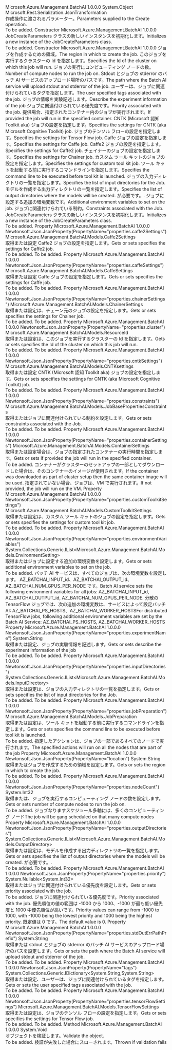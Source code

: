 <Type Name="JobCreateParameters" FullName="Microsoft.Azure.Management.BatchAI.Models.JobCreateParameters">
  <TypeSignature Language="C#" Value="public class JobCreateParameters" />
  <TypeSignature Language="ILAsm" Value=".class public auto ansi beforefieldinit JobCreateParameters extends System.Object" />
  <TypeSignature Language="DocId" Value="T:Microsoft.Azure.Management.BatchAI.Models.JobCreateParameters" />
  <TypeSignature Language="VB.NET" Value="Public Class JobCreateParameters" />
  <TypeSignature Language="F#" Value="type JobCreateParameters = class" />
  <AssemblyInfo>
    <AssemblyName>Microsoft.Azure.Management.BatchAI</AssemblyName>
    <AssemblyVersion>1.0.0.0</AssemblyVersion>
  </AssemblyInfo>
  <Base>
    <BaseTypeName>System.Object</BaseTypeName>
  </Base>
  <Interfaces />
  <Attributes>
    <Attribute>
      <AttributeName>Microsoft.Rest.Serialization.JsonTransformation</AttributeName>
    </Attribute>
  </Attributes>
  <Docs>
    <summary>
            <span data-ttu-id="e7ab9-101">作成操作に渡されるパラメーター。</span><span class="sxs-lookup"><span data-stu-id="e7ab9-101">Parameters supplied to the Create operation.</span></span>
            </summary>
    <remarks>To be added.</remarks>
  </Docs>
  <Members>
    <Member MemberName=".ctor">
      <MemberSignature Language="C#" Value="public JobCreateParameters ();" />
      <MemberSignature Language="ILAsm" Value=".method public hidebysig specialname rtspecialname instance void .ctor() cil managed" />
      <MemberSignature Language="DocId" Value="M:Microsoft.Azure.Management.BatchAI.Models.JobCreateParameters.#ctor" />
      <MemberSignature Language="VB.NET" Value="Public Sub New ()" />
      <MemberType>Constructor</MemberType>
      <AssemblyInfo>
        <AssemblyName>Microsoft.Azure.Management.BatchAI</AssemblyName>
        <AssemblyVersion>1.0.0.0</AssemblyVersion>
      </AssemblyInfo>
      <Parameters />
      <Docs>
        <summary>
            <span data-ttu-id="e7ab9-102">JobCreateParameters クラスの新しいインスタンスを初期化します。</span><span class="sxs-lookup"><span data-stu-id="e7ab9-102">Initializes a new instance of the JobCreateParameters class.</span></span>
            </summary>
        <remarks>To be added.</remarks>
      </Docs>
    </Member>
    <Member MemberName=".ctor">
      <MemberSignature Language="C#" Value="public JobCreateParameters (string location, Microsoft.Azure.Management.BatchAI.Models.ResourceId cluster, int nodeCount, string stdOutErrPathPrefix, System.Collections.Generic.IDictionary&lt;string,string&gt; tags = null, string experimentName = null, Nullable&lt;int&gt; priority = null, Microsoft.Azure.Management.BatchAI.Models.ContainerSettings containerSettings = null, Microsoft.Azure.Management.BatchAI.Models.CNTKsettings cntkSettings = null, Microsoft.Azure.Management.BatchAI.Models.TensorFlowSettings tensorFlowSettings = null, Microsoft.Azure.Management.BatchAI.Models.CaffeSettings caffeSettings = null, Microsoft.Azure.Management.BatchAI.Models.Caffe2Settings caffe2Settings = null, Microsoft.Azure.Management.BatchAI.Models.ChainerSettings chainerSettings = null, Microsoft.Azure.Management.BatchAI.Models.CustomToolkitSettings customToolkitSettings = null, Microsoft.Azure.Management.BatchAI.Models.JobPreparation jobPreparation = null, System.Collections.Generic.IList&lt;Microsoft.Azure.Management.BatchAI.Models.InputDirectory&gt; inputDirectories = null, System.Collections.Generic.IList&lt;Microsoft.Azure.Management.BatchAI.Models.OutputDirectory&gt; outputDirectories = null, System.Collections.Generic.IList&lt;Microsoft.Azure.Management.BatchAI.Models.EnvironmentSetting&gt; environmentVariables = null, Microsoft.Azure.Management.BatchAI.Models.JobBasePropertiesConstraints constraints = null);" />
      <MemberSignature Language="ILAsm" Value=".method public hidebysig specialname rtspecialname instance void .ctor(string location, class Microsoft.Azure.Management.BatchAI.Models.ResourceId cluster, int32 nodeCount, string stdOutErrPathPrefix, class System.Collections.Generic.IDictionary`2&lt;string, string&gt; tags, string experimentName, valuetype System.Nullable`1&lt;int32&gt; priority, class Microsoft.Azure.Management.BatchAI.Models.ContainerSettings containerSettings, class Microsoft.Azure.Management.BatchAI.Models.CNTKsettings cntkSettings, class Microsoft.Azure.Management.BatchAI.Models.TensorFlowSettings tensorFlowSettings, class Microsoft.Azure.Management.BatchAI.Models.CaffeSettings caffeSettings, class Microsoft.Azure.Management.BatchAI.Models.Caffe2Settings caffe2Settings, class Microsoft.Azure.Management.BatchAI.Models.ChainerSettings chainerSettings, class Microsoft.Azure.Management.BatchAI.Models.CustomToolkitSettings customToolkitSettings, class Microsoft.Azure.Management.BatchAI.Models.JobPreparation jobPreparation, class System.Collections.Generic.IList`1&lt;class Microsoft.Azure.Management.BatchAI.Models.InputDirectory&gt; inputDirectories, class System.Collections.Generic.IList`1&lt;class Microsoft.Azure.Management.BatchAI.Models.OutputDirectory&gt; outputDirectories, class System.Collections.Generic.IList`1&lt;class Microsoft.Azure.Management.BatchAI.Models.EnvironmentSetting&gt; environmentVariables, class Microsoft.Azure.Management.BatchAI.Models.JobBasePropertiesConstraints constraints) cil managed" />
      <MemberSignature Language="DocId" Value="M:Microsoft.Azure.Management.BatchAI.Models.JobCreateParameters.#ctor(System.String,Microsoft.Azure.Management.BatchAI.Models.ResourceId,System.Int32,System.String,System.Collections.Generic.IDictionary{System.String,System.String},System.String,System.Nullable{System.Int32},Microsoft.Azure.Management.BatchAI.Models.ContainerSettings,Microsoft.Azure.Management.BatchAI.Models.CNTKsettings,Microsoft.Azure.Management.BatchAI.Models.TensorFlowSettings,Microsoft.Azure.Management.BatchAI.Models.CaffeSettings,Microsoft.Azure.Management.BatchAI.Models.Caffe2Settings,Microsoft.Azure.Management.BatchAI.Models.ChainerSettings,Microsoft.Azure.Management.BatchAI.Models.CustomToolkitSettings,Microsoft.Azure.Management.BatchAI.Models.JobPreparation,System.Collections.Generic.IList{Microsoft.Azure.Management.BatchAI.Models.InputDirectory},System.Collections.Generic.IList{Microsoft.Azure.Management.BatchAI.Models.OutputDirectory},System.Collections.Generic.IList{Microsoft.Azure.Management.BatchAI.Models.EnvironmentSetting},Microsoft.Azure.Management.BatchAI.Models.JobBasePropertiesConstraints)" />
      <MemberSignature Language="F#" Value="new Microsoft.Azure.Management.BatchAI.Models.JobCreateParameters : string * Microsoft.Azure.Management.BatchAI.Models.ResourceId * int * string * System.Collections.Generic.IDictionary&lt;string, string&gt; * string * Nullable&lt;int&gt; * Microsoft.Azure.Management.BatchAI.Models.ContainerSettings * Microsoft.Azure.Management.BatchAI.Models.CNTKsettings * Microsoft.Azure.Management.BatchAI.Models.TensorFlowSettings * Microsoft.Azure.Management.BatchAI.Models.CaffeSettings * Microsoft.Azure.Management.BatchAI.Models.Caffe2Settings * Microsoft.Azure.Management.BatchAI.Models.ChainerSettings * Microsoft.Azure.Management.BatchAI.Models.CustomToolkitSettings * Microsoft.Azure.Management.BatchAI.Models.JobPreparation * System.Collections.Generic.IList&lt;Microsoft.Azure.Management.BatchAI.Models.InputDirectory&gt; * System.Collections.Generic.IList&lt;Microsoft.Azure.Management.BatchAI.Models.OutputDirectory&gt; * System.Collections.Generic.IList&lt;Microsoft.Azure.Management.BatchAI.Models.EnvironmentSetting&gt; * Microsoft.Azure.Management.BatchAI.Models.JobBasePropertiesConstraints -&gt; Microsoft.Azure.Management.BatchAI.Models.JobCreateParameters" Usage="new Microsoft.Azure.Management.BatchAI.Models.JobCreateParameters (location, cluster, nodeCount, stdOutErrPathPrefix, tags, experimentName, priority, containerSettings, cntkSettings, tensorFlowSettings, caffeSettings, caffe2Settings, chainerSettings, customToolkitSettings, jobPreparation, inputDirectories, outputDirectories, environmentVariables, constraints)" />
      <MemberType>Constructor</MemberType>
      <AssemblyInfo>
        <AssemblyName>Microsoft.Azure.Management.BatchAI</AssemblyName>
        <AssemblyVersion>1.0.0.0</AssemblyVersion>
      </AssemblyInfo>
      <Parameters>
        <Parameter Name="location" Type="System.String" />
        <Parameter Name="cluster" Type="Microsoft.Azure.Management.BatchAI.Models.ResourceId" />
        <Parameter Name="nodeCount" Type="System.Int32" />
        <Parameter Name="stdOutErrPathPrefix" Type="System.String" />
        <Parameter Name="tags" Type="System.Collections.Generic.IDictionary&lt;System.String,System.String&gt;" />
        <Parameter Name="experimentName" Type="System.String" />
        <Parameter Name="priority" Type="System.Nullable&lt;System.Int32&gt;" />
        <Parameter Name="containerSettings" Type="Microsoft.Azure.Management.BatchAI.Models.ContainerSettings" />
        <Parameter Name="cntkSettings" Type="Microsoft.Azure.Management.BatchAI.Models.CNTKsettings" />
        <Parameter Name="tensorFlowSettings" Type="Microsoft.Azure.Management.BatchAI.Models.TensorFlowSettings" />
        <Parameter Name="caffeSettings" Type="Microsoft.Azure.Management.BatchAI.Models.CaffeSettings" />
        <Parameter Name="caffe2Settings" Type="Microsoft.Azure.Management.BatchAI.Models.Caffe2Settings" />
        <Parameter Name="chainerSettings" Type="Microsoft.Azure.Management.BatchAI.Models.ChainerSettings" />
        <Parameter Name="customToolkitSettings" Type="Microsoft.Azure.Management.BatchAI.Models.CustomToolkitSettings" />
        <Parameter Name="jobPreparation" Type="Microsoft.Azure.Management.BatchAI.Models.JobPreparation" />
        <Parameter Name="inputDirectories" Type="System.Collections.Generic.IList&lt;Microsoft.Azure.Management.BatchAI.Models.InputDirectory&gt;" />
        <Parameter Name="outputDirectories" Type="System.Collections.Generic.IList&lt;Microsoft.Azure.Management.BatchAI.Models.OutputDirectory&gt;" />
        <Parameter Name="environmentVariables" Type="System.Collections.Generic.IList&lt;Microsoft.Azure.Management.BatchAI.Models.EnvironmentSetting&gt;" />
        <Parameter Name="constraints" Type="Microsoft.Azure.Management.BatchAI.Models.JobBasePropertiesConstraints" />
      </Parameters>
      <Docs>
        <param name="location"><span data-ttu-id="e7ab9-103">ジョブを作成するための領域。</span><span class="sxs-lookup"><span data-stu-id="e7ab9-103">The region in which to create the job.</span></span></param>
        <param name="cluster"><span data-ttu-id="e7ab9-104">このジョブを実行するクラスターの Id を指定します。</span><span class="sxs-lookup"><span data-stu-id="e7ab9-104">Specifies the Id of the cluster on which this job will run.</span></span></param>
        <param name="nodeCount"><span data-ttu-id="e7ab9-105">ジョブの実行にコンピューティング ノードの数。</span><span class="sxs-lookup"><span data-stu-id="e7ab9-105">Number of compute nodes to run the job on.</span></span></param>
        <param name="stdOutErrPathPrefix"><span data-ttu-id="e7ab9-106">Stdout とジョブの stderror のバッチ AI サービスのアップロード場所のパスです。</span><span class="sxs-lookup"><span data-stu-id="e7ab9-106">The path where the Batch AI service will upload stdout and stderror of the job.</span></span></param>
        <param name="tags"><span data-ttu-id="e7ab9-107">ユーザーは、ジョブに関連付けられているタグを指定します。</span><span class="sxs-lookup"><span data-stu-id="e7ab9-107">The user specified tags associated with the job.</span></span></param>
        <param name="experimentName"><span data-ttu-id="e7ab9-108">ジョブの情報を実験記述します。</span><span class="sxs-lookup"><span data-stu-id="e7ab9-108">Describe the experiment information of the job</span></span></param>
        <param name="priority"><span data-ttu-id="e7ab9-109">ジョブに関連付けられている優先度です。</span><span class="sxs-lookup"><span data-stu-id="e7ab9-109">Priority associated with the job.</span></span></param>
        <param name="containerSettings"><span data-ttu-id="e7ab9-110">提供場合、指定されたコンテナー内のジョブが実行されます。</span><span class="sxs-lookup"><span data-stu-id="e7ab9-110">If provided the job will run in the specified container.</span></span></param>
        <param name="cntkSettings"><span data-ttu-id="e7ab9-111">CNTK (Microsoft 認知 Toolkit aka) ジョブの設定を指定します。</span><span class="sxs-lookup"><span data-stu-id="e7ab9-111">Specifies the settings for CNTK (aka Microsoft Cognitive Toolkit) job.</span></span></param>
        <param name="tensorFlowSettings"><span data-ttu-id="e7ab9-112">ジョブのテンソル フローの設定を指定します。</span><span class="sxs-lookup"><span data-stu-id="e7ab9-112">Specifies the settings for Tensor Flow job.</span></span></param>
        <param name="caffeSettings"><span data-ttu-id="e7ab9-113">Caffe ジョブの設定を指定します。</span><span class="sxs-lookup"><span data-stu-id="e7ab9-113">Specifies the settings for Caffe job.</span></span></param>
        <param name="caffe2Settings"><span data-ttu-id="e7ab9-114">Caffe2 ジョブの設定を指定します。</span><span class="sxs-lookup"><span data-stu-id="e7ab9-114">Specifies the settings for Caffe2 job.</span></span></param>
        <param name="chainerSettings"><span data-ttu-id="e7ab9-115">チェイナーのジョブの設定を指定します。</span><span class="sxs-lookup"><span data-stu-id="e7ab9-115">Specifies the settings for Chainer job.</span></span></param>
        <param name="customToolkitSettings"><span data-ttu-id="e7ab9-116">カスタム ツール キットのジョブの設定を指定します。</span><span class="sxs-lookup"><span data-stu-id="e7ab9-116">Specifies the settings for custom tool kit job.</span></span></param>
        <param name="jobPreparation"><span data-ttu-id="e7ab9-117">ツール キットを起動する前に実行するコマンドラインを指定します。</span><span class="sxs-lookup"><span data-stu-id="e7ab9-117">Specifies the command line to be executed before tool kit is launched.</span></span></param>
        <param name="inputDirectories"><span data-ttu-id="e7ab9-118">ジョブの入力ディレクトリの一覧を指定します。</span><span class="sxs-lookup"><span data-stu-id="e7ab9-118">Specifies the list of input directories for the Job.</span></span></param>
        <param name="outputDirectories"><span data-ttu-id="e7ab9-119">モデルを作成する出力ディレクトリの一覧を指定します。</span><span class="sxs-lookup"><span data-stu-id="e7ab9-119">Specifies the list of output directories where the models will be created.</span></span> <span data-ttu-id="e7ab9-120">が必要です。</span><span class="sxs-lookup"><span data-stu-id="e7ab9-120">.</span></span></param>
        <param name="environmentVariables"><span data-ttu-id="e7ab9-121">ジョブに設定する追加の環境変数です。</span><span class="sxs-lookup"><span data-stu-id="e7ab9-121">Additional environment variables to set on the job.</span></span></param>
        <param name="constraints"><span data-ttu-id="e7ab9-122">ジョブに関連付けられている制約。</span><span class="sxs-lookup"><span data-stu-id="e7ab9-122">Constraints associated with the Job.</span></span></param>
        <summary>
            <span data-ttu-id="e7ab9-123">JobCreateParameters クラスの新しいインスタンスを初期化します。</span><span class="sxs-lookup"><span data-stu-id="e7ab9-123">Initializes a new instance of the JobCreateParameters class.</span></span>
            </summary>
        <remarks>To be added.</remarks>
      </Docs>
    </Member>
    <Member MemberName="Caffe2Settings">
      <MemberSignature Language="C#" Value="public Microsoft.Azure.Management.BatchAI.Models.Caffe2Settings Caffe2Settings { get; set; }" />
      <MemberSignature Language="ILAsm" Value=".property instance class Microsoft.Azure.Management.BatchAI.Models.Caffe2Settings Caffe2Settings" />
      <MemberSignature Language="DocId" Value="P:Microsoft.Azure.Management.BatchAI.Models.JobCreateParameters.Caffe2Settings" />
      <MemberSignature Language="VB.NET" Value="Public Property Caffe2Settings As Caffe2Settings" />
      <MemberSignature Language="F#" Value="member this.Caffe2Settings : Microsoft.Azure.Management.BatchAI.Models.Caffe2Settings with get, set" Usage="Microsoft.Azure.Management.BatchAI.Models.JobCreateParameters.Caffe2Settings" />
      <MemberType>Property</MemberType>
      <AssemblyInfo>
        <AssemblyName>Microsoft.Azure.Management.BatchAI</AssemblyName>
        <AssemblyVersion>1.0.0.0</AssemblyVersion>
      </AssemblyInfo>
      <Attributes>
        <Attribute>
          <AttributeName>Newtonsoft.Json.JsonProperty(PropertyName="properties.caffe2Settings")</AttributeName>
        </Attribute>
      </Attributes>
      <ReturnValue>
        <ReturnType>Microsoft.Azure.Management.BatchAI.Models.Caffe2Settings</ReturnType>
      </ReturnValue>
      <Docs>
        <summary>
            <span data-ttu-id="e7ab9-124">取得または設定 Caffe2 ジョブの設定を指定します。</span><span class="sxs-lookup"><span data-stu-id="e7ab9-124">Gets or sets specifies the settings for Caffe2 job.</span></span>
            </summary>
        <value>To be added.</value>
        <remarks>To be added.</remarks>
      </Docs>
    </Member>
    <Member MemberName="CaffeSettings">
      <MemberSignature Language="C#" Value="public Microsoft.Azure.Management.BatchAI.Models.CaffeSettings CaffeSettings { get; set; }" />
      <MemberSignature Language="ILAsm" Value=".property instance class Microsoft.Azure.Management.BatchAI.Models.CaffeSettings CaffeSettings" />
      <MemberSignature Language="DocId" Value="P:Microsoft.Azure.Management.BatchAI.Models.JobCreateParameters.CaffeSettings" />
      <MemberSignature Language="VB.NET" Value="Public Property CaffeSettings As CaffeSettings" />
      <MemberSignature Language="F#" Value="member this.CaffeSettings : Microsoft.Azure.Management.BatchAI.Models.CaffeSettings with get, set" Usage="Microsoft.Azure.Management.BatchAI.Models.JobCreateParameters.CaffeSettings" />
      <MemberType>Property</MemberType>
      <AssemblyInfo>
        <AssemblyName>Microsoft.Azure.Management.BatchAI</AssemblyName>
        <AssemblyVersion>1.0.0.0</AssemblyVersion>
      </AssemblyInfo>
      <Attributes>
        <Attribute>
          <AttributeName>Newtonsoft.Json.JsonProperty(PropertyName="properties.caffeSettings")</AttributeName>
        </Attribute>
      </Attributes>
      <ReturnValue>
        <ReturnType>Microsoft.Azure.Management.BatchAI.Models.CaffeSettings</ReturnType>
      </ReturnValue>
      <Docs>
        <summary>
            <span data-ttu-id="e7ab9-125">取得または設定 Caffe ジョブの設定を指定します。</span><span class="sxs-lookup"><span data-stu-id="e7ab9-125">Gets or sets specifies the settings for Caffe job.</span></span>
            </summary>
        <value>To be added.</value>
        <remarks>To be added.</remarks>
      </Docs>
    </Member>
    <Member MemberName="ChainerSettings">
      <MemberSignature Language="C#" Value="public Microsoft.Azure.Management.BatchAI.Models.ChainerSettings ChainerSettings { get; set; }" />
      <MemberSignature Language="ILAsm" Value=".property instance class Microsoft.Azure.Management.BatchAI.Models.ChainerSettings ChainerSettings" />
      <MemberSignature Language="DocId" Value="P:Microsoft.Azure.Management.BatchAI.Models.JobCreateParameters.ChainerSettings" />
      <MemberSignature Language="VB.NET" Value="Public Property ChainerSettings As ChainerSettings" />
      <MemberSignature Language="F#" Value="member this.ChainerSettings : Microsoft.Azure.Management.BatchAI.Models.ChainerSettings with get, set" Usage="Microsoft.Azure.Management.BatchAI.Models.JobCreateParameters.ChainerSettings" />
      <MemberType>Property</MemberType>
      <AssemblyInfo>
        <AssemblyName>Microsoft.Azure.Management.BatchAI</AssemblyName>
        <AssemblyVersion>1.0.0.0</AssemblyVersion>
      </AssemblyInfo>
      <Attributes>
        <Attribute>
          <AttributeName>Newtonsoft.Json.JsonProperty(PropertyName="properties.chainerSettings")</AttributeName>
        </Attribute>
      </Attributes>
      <ReturnValue>
        <ReturnType>Microsoft.Azure.Management.BatchAI.Models.ChainerSettings</ReturnType>
      </ReturnValue>
      <Docs>
        <summary>
            <span data-ttu-id="e7ab9-126">取得または設定は、チェーン元のジョブの設定を指定します。</span><span class="sxs-lookup"><span data-stu-id="e7ab9-126">Gets or sets specifies the settings for Chainer job.</span></span>
            </summary>
        <value>To be added.</value>
        <remarks>To be added.</remarks>
      </Docs>
    </Member>
    <Member MemberName="Cluster">
      <MemberSignature Language="C#" Value="public Microsoft.Azure.Management.BatchAI.Models.ResourceId Cluster { get; set; }" />
      <MemberSignature Language="ILAsm" Value=".property instance class Microsoft.Azure.Management.BatchAI.Models.ResourceId Cluster" />
      <MemberSignature Language="DocId" Value="P:Microsoft.Azure.Management.BatchAI.Models.JobCreateParameters.Cluster" />
      <MemberSignature Language="VB.NET" Value="Public Property Cluster As ResourceId" />
      <MemberSignature Language="F#" Value="member this.Cluster : Microsoft.Azure.Management.BatchAI.Models.ResourceId with get, set" Usage="Microsoft.Azure.Management.BatchAI.Models.JobCreateParameters.Cluster" />
      <MemberType>Property</MemberType>
      <AssemblyInfo>
        <AssemblyName>Microsoft.Azure.Management.BatchAI</AssemblyName>
        <AssemblyVersion>1.0.0.0</AssemblyVersion>
      </AssemblyInfo>
      <Attributes>
        <Attribute>
          <AttributeName>Newtonsoft.Json.JsonProperty(PropertyName="properties.cluster")</AttributeName>
        </Attribute>
      </Attributes>
      <ReturnValue>
        <ReturnType>Microsoft.Azure.Management.BatchAI.Models.ResourceId</ReturnType>
      </ReturnValue>
      <Docs>
        <summary>
            <span data-ttu-id="e7ab9-127">取得または設定は、このジョブを実行するクラスターの Id を指定します。</span><span class="sxs-lookup"><span data-stu-id="e7ab9-127">Gets or sets specifies the Id of the cluster on which this job will run.</span></span>
            </summary>
        <value>To be added.</value>
        <remarks>To be added.</remarks>
      </Docs>
    </Member>
    <Member MemberName="CntkSettings">
      <MemberSignature Language="C#" Value="public Microsoft.Azure.Management.BatchAI.Models.CNTKsettings CntkSettings { get; set; }" />
      <MemberSignature Language="ILAsm" Value=".property instance class Microsoft.Azure.Management.BatchAI.Models.CNTKsettings CntkSettings" />
      <MemberSignature Language="DocId" Value="P:Microsoft.Azure.Management.BatchAI.Models.JobCreateParameters.CntkSettings" />
      <MemberSignature Language="VB.NET" Value="Public Property CntkSettings As CNTKsettings" />
      <MemberSignature Language="F#" Value="member this.CntkSettings : Microsoft.Azure.Management.BatchAI.Models.CNTKsettings with get, set" Usage="Microsoft.Azure.Management.BatchAI.Models.JobCreateParameters.CntkSettings" />
      <MemberType>Property</MemberType>
      <AssemblyInfo>
        <AssemblyName>Microsoft.Azure.Management.BatchAI</AssemblyName>
        <AssemblyVersion>1.0.0.0</AssemblyVersion>
      </AssemblyInfo>
      <Attributes>
        <Attribute>
          <AttributeName>Newtonsoft.Json.JsonProperty(PropertyName="properties.cntkSettings")</AttributeName>
        </Attribute>
      </Attributes>
      <ReturnValue>
        <ReturnType>Microsoft.Azure.Management.BatchAI.Models.CNTKsettings</ReturnType>
      </ReturnValue>
      <Docs>
        <summary>
            <span data-ttu-id="e7ab9-128">取得または設定 CNTK (Microsoft 認知 Toolkit aka) ジョブの設定を指定します。</span><span class="sxs-lookup"><span data-stu-id="e7ab9-128">Gets or sets specifies the settings for CNTK (aka Microsoft Cognitive Toolkit) job.</span></span>
            </summary>
        <value>To be added.</value>
        <remarks>To be added.</remarks>
      </Docs>
    </Member>
    <Member MemberName="Constraints">
      <MemberSignature Language="C#" Value="public Microsoft.Azure.Management.BatchAI.Models.JobBasePropertiesConstraints Constraints { get; set; }" />
      <MemberSignature Language="ILAsm" Value=".property instance class Microsoft.Azure.Management.BatchAI.Models.JobBasePropertiesConstraints Constraints" />
      <MemberSignature Language="DocId" Value="P:Microsoft.Azure.Management.BatchAI.Models.JobCreateParameters.Constraints" />
      <MemberSignature Language="VB.NET" Value="Public Property Constraints As JobBasePropertiesConstraints" />
      <MemberSignature Language="F#" Value="member this.Constraints : Microsoft.Azure.Management.BatchAI.Models.JobBasePropertiesConstraints with get, set" Usage="Microsoft.Azure.Management.BatchAI.Models.JobCreateParameters.Constraints" />
      <MemberType>Property</MemberType>
      <AssemblyInfo>
        <AssemblyName>Microsoft.Azure.Management.BatchAI</AssemblyName>
        <AssemblyVersion>1.0.0.0</AssemblyVersion>
      </AssemblyInfo>
      <Attributes>
        <Attribute>
          <AttributeName>Newtonsoft.Json.JsonProperty(PropertyName="properties.constraints")</AttributeName>
        </Attribute>
      </Attributes>
      <ReturnValue>
        <ReturnType>Microsoft.Azure.Management.BatchAI.Models.JobBasePropertiesConstraints</ReturnType>
      </ReturnValue>
      <Docs>
        <summary>
            <span data-ttu-id="e7ab9-129">取得またはジョブに関連付けられている制約を設定します。</span><span class="sxs-lookup"><span data-stu-id="e7ab9-129">Gets or sets constraints associated with the Job.</span></span>
            </summary>
        <value>To be added.</value>
        <remarks>To be added.</remarks>
      </Docs>
    </Member>
    <Member MemberName="ContainerSettings">
      <MemberSignature Language="C#" Value="public Microsoft.Azure.Management.BatchAI.Models.ContainerSettings ContainerSettings { get; set; }" />
      <MemberSignature Language="ILAsm" Value=".property instance class Microsoft.Azure.Management.BatchAI.Models.ContainerSettings ContainerSettings" />
      <MemberSignature Language="DocId" Value="P:Microsoft.Azure.Management.BatchAI.Models.JobCreateParameters.ContainerSettings" />
      <MemberSignature Language="VB.NET" Value="Public Property ContainerSettings As ContainerSettings" />
      <MemberSignature Language="F#" Value="member this.ContainerSettings : Microsoft.Azure.Management.BatchAI.Models.ContainerSettings with get, set" Usage="Microsoft.Azure.Management.BatchAI.Models.JobCreateParameters.ContainerSettings" />
      <MemberType>Property</MemberType>
      <AssemblyInfo>
        <AssemblyName>Microsoft.Azure.Management.BatchAI</AssemblyName>
        <AssemblyVersion>1.0.0.0</AssemblyVersion>
      </AssemblyInfo>
      <Attributes>
        <Attribute>
          <AttributeName>Newtonsoft.Json.JsonProperty(PropertyName="properties.containerSettings")</AttributeName>
        </Attribute>
      </Attributes>
      <ReturnValue>
        <ReturnType>Microsoft.Azure.Management.BatchAI.Models.ContainerSettings</ReturnType>
      </ReturnValue>
      <Docs>
        <summary>
            <span data-ttu-id="e7ab9-130">取得または設定場合は、ジョブの指定されたコンテナーの実行時間を指定します。</span><span class="sxs-lookup"><span data-stu-id="e7ab9-130">Gets or sets if provided the job will run in the specified container.</span></span>
            </summary>
        <value>To be added.</value>
        <remarks>
            <span data-ttu-id="e7ab9-131">コンテナーがクラスターのセットアップの一部としてダウンロードした場合は、そのコンテナーのイメージが使用されます。</span><span class="sxs-lookup"><span data-stu-id="e7ab9-131">If the container was downloaded as part of cluster setup then the same container image will be used.</span></span> <span data-ttu-id="e7ab9-132">指定されていない場合、ジョブは、VM で実行されます。</span><span class="sxs-lookup"><span data-stu-id="e7ab9-132">If not provided, the job will run on the VM.</span></span>
            </remarks>
      </Docs>
    </Member>
    <Member MemberName="CustomToolkitSettings">
      <MemberSignature Language="C#" Value="public Microsoft.Azure.Management.BatchAI.Models.CustomToolkitSettings CustomToolkitSettings { get; set; }" />
      <MemberSignature Language="ILAsm" Value=".property instance class Microsoft.Azure.Management.BatchAI.Models.CustomToolkitSettings CustomToolkitSettings" />
      <MemberSignature Language="DocId" Value="P:Microsoft.Azure.Management.BatchAI.Models.JobCreateParameters.CustomToolkitSettings" />
      <MemberSignature Language="VB.NET" Value="Public Property CustomToolkitSettings As CustomToolkitSettings" />
      <MemberSignature Language="F#" Value="member this.CustomToolkitSettings : Microsoft.Azure.Management.BatchAI.Models.CustomToolkitSettings with get, set" Usage="Microsoft.Azure.Management.BatchAI.Models.JobCreateParameters.CustomToolkitSettings" />
      <MemberType>Property</MemberType>
      <AssemblyInfo>
        <AssemblyName>Microsoft.Azure.Management.BatchAI</AssemblyName>
        <AssemblyVersion>1.0.0.0</AssemblyVersion>
      </AssemblyInfo>
      <Attributes>
        <Attribute>
          <AttributeName>Newtonsoft.Json.JsonProperty(PropertyName="properties.customToolkitSettings")</AttributeName>
        </Attribute>
      </Attributes>
      <ReturnValue>
        <ReturnType>Microsoft.Azure.Management.BatchAI.Models.CustomToolkitSettings</ReturnType>
      </ReturnValue>
      <Docs>
        <summary>
            <span data-ttu-id="e7ab9-133">取得または設定は、カスタム ツール キットのジョブの設定を指定します。</span><span class="sxs-lookup"><span data-stu-id="e7ab9-133">Gets or sets specifies the settings for custom tool kit job.</span></span>
            </summary>
        <value>To be added.</value>
        <remarks>To be added.</remarks>
      </Docs>
    </Member>
    <Member MemberName="EnvironmentVariables">
      <MemberSignature Language="C#" Value="public System.Collections.Generic.IList&lt;Microsoft.Azure.Management.BatchAI.Models.EnvironmentSetting&gt; EnvironmentVariables { get; set; }" />
      <MemberSignature Language="ILAsm" Value=".property instance class System.Collections.Generic.IList`1&lt;class Microsoft.Azure.Management.BatchAI.Models.EnvironmentSetting&gt; EnvironmentVariables" />
      <MemberSignature Language="DocId" Value="P:Microsoft.Azure.Management.BatchAI.Models.JobCreateParameters.EnvironmentVariables" />
      <MemberSignature Language="VB.NET" Value="Public Property EnvironmentVariables As IList(Of EnvironmentSetting)" />
      <MemberSignature Language="F#" Value="member this.EnvironmentVariables : System.Collections.Generic.IList&lt;Microsoft.Azure.Management.BatchAI.Models.EnvironmentSetting&gt; with get, set" Usage="Microsoft.Azure.Management.BatchAI.Models.JobCreateParameters.EnvironmentVariables" />
      <MemberType>Property</MemberType>
      <AssemblyInfo>
        <AssemblyName>Microsoft.Azure.Management.BatchAI</AssemblyName>
        <AssemblyVersion>1.0.0.0</AssemblyVersion>
      </AssemblyInfo>
      <Attributes>
        <Attribute>
          <AttributeName>Newtonsoft.Json.JsonProperty(PropertyName="properties.environmentVariables")</AttributeName>
        </Attribute>
      </Attributes>
      <ReturnValue>
        <ReturnType>System.Collections.Generic.IList&lt;Microsoft.Azure.Management.BatchAI.Models.EnvironmentSetting&gt;</ReturnType>
      </ReturnValue>
      <Docs>
        <summary>
            <span data-ttu-id="e7ab9-134">取得またはジョブに設定する追加の環境変数を設定します。</span><span class="sxs-lookup"><span data-stu-id="e7ab9-134">Gets or sets additional environment variables to set on the job.</span></span>
            </summary>
        <value>To be added.</value>
        <remarks>
            <span data-ttu-id="e7ab9-135">バッチ AI サービスは、すべてのジョブは、次の環境変数を設定します。 AZ_BATCHAI_INPUT_id、AZ_BATCHAI_OUTPUT_id、AZ_BATCHAI_NUM_GPUS_PER_NODE です。</span><span class="sxs-lookup"><span data-stu-id="e7ab9-135">Batch AI service sets the following environment variables for all jobs: AZ_BATCHAI_INPUT_id, AZ_BATCHAI_OUTPUT_id, AZ_BATCHAI_NUM_GPUS_PER_NODE.</span></span> <span data-ttu-id="e7ab9-136">分散の TensorFlow ジョブでは、次の追加の環境変数は、サービスによって設定バッチ AI: AZ_BATCHAI_PS_HOSTS、AZ_BATCHAI_WORKER_HOSTS</span><span class="sxs-lookup"><span data-stu-id="e7ab9-136">For distributed TensorFlow jobs, following additional environment variables are set by the Batch AI Service: AZ_BATCHAI_PS_HOSTS, AZ_BATCHAI_WORKER_HOSTS</span></span>
            </remarks>
      </Docs>
    </Member>
    <Member MemberName="ExperimentName">
      <MemberSignature Language="C#" Value="public string ExperimentName { get; set; }" />
      <MemberSignature Language="ILAsm" Value=".property instance string ExperimentName" />
      <MemberSignature Language="DocId" Value="P:Microsoft.Azure.Management.BatchAI.Models.JobCreateParameters.ExperimentName" />
      <MemberSignature Language="VB.NET" Value="Public Property ExperimentName As String" />
      <MemberSignature Language="F#" Value="member this.ExperimentName : string with get, set" Usage="Microsoft.Azure.Management.BatchAI.Models.JobCreateParameters.ExperimentName" />
      <MemberType>Property</MemberType>
      <AssemblyInfo>
        <AssemblyName>Microsoft.Azure.Management.BatchAI</AssemblyName>
        <AssemblyVersion>1.0.0.0</AssemblyVersion>
      </AssemblyInfo>
      <Attributes>
        <Attribute>
          <AttributeName>Newtonsoft.Json.JsonProperty(PropertyName="properties.experimentName")</AttributeName>
        </Attribute>
      </Attributes>
      <ReturnValue>
        <ReturnType>System.String</ReturnType>
      </ReturnValue>
      <Docs>
        <summary>
            <span data-ttu-id="e7ab9-137">取得または設定、ジョブの実験情報を記述します。</span><span class="sxs-lookup"><span data-stu-id="e7ab9-137">Gets or sets describe the experiment information of the job</span></span>
            </summary>
        <value>To be added.</value>
        <remarks>To be added.</remarks>
      </Docs>
    </Member>
    <Member MemberName="InputDirectories">
      <MemberSignature Language="C#" Value="public System.Collections.Generic.IList&lt;Microsoft.Azure.Management.BatchAI.Models.InputDirectory&gt; InputDirectories { get; set; }" />
      <MemberSignature Language="ILAsm" Value=".property instance class System.Collections.Generic.IList`1&lt;class Microsoft.Azure.Management.BatchAI.Models.InputDirectory&gt; InputDirectories" />
      <MemberSignature Language="DocId" Value="P:Microsoft.Azure.Management.BatchAI.Models.JobCreateParameters.InputDirectories" />
      <MemberSignature Language="VB.NET" Value="Public Property InputDirectories As IList(Of InputDirectory)" />
      <MemberSignature Language="F#" Value="member this.InputDirectories : System.Collections.Generic.IList&lt;Microsoft.Azure.Management.BatchAI.Models.InputDirectory&gt; with get, set" Usage="Microsoft.Azure.Management.BatchAI.Models.JobCreateParameters.InputDirectories" />
      <MemberType>Property</MemberType>
      <AssemblyInfo>
        <AssemblyName>Microsoft.Azure.Management.BatchAI</AssemblyName>
        <AssemblyVersion>1.0.0.0</AssemblyVersion>
      </AssemblyInfo>
      <Attributes>
        <Attribute>
          <AttributeName>Newtonsoft.Json.JsonProperty(PropertyName="properties.inputDirectories")</AttributeName>
        </Attribute>
      </Attributes>
      <ReturnValue>
        <ReturnType>System.Collections.Generic.IList&lt;Microsoft.Azure.Management.BatchAI.Models.InputDirectory&gt;</ReturnType>
      </ReturnValue>
      <Docs>
        <summary>
            <span data-ttu-id="e7ab9-138">取得または設定は、ジョブの入力ディレクトリの一覧を指定します。</span><span class="sxs-lookup"><span data-stu-id="e7ab9-138">Gets or sets specifies the list of input directories for the Job.</span></span>
            </summary>
        <value>To be added.</value>
        <remarks>To be added.</remarks>
      </Docs>
    </Member>
    <Member MemberName="JobPreparation">
      <MemberSignature Language="C#" Value="public Microsoft.Azure.Management.BatchAI.Models.JobPreparation JobPreparation { get; set; }" />
      <MemberSignature Language="ILAsm" Value=".property instance class Microsoft.Azure.Management.BatchAI.Models.JobPreparation JobPreparation" />
      <MemberSignature Language="DocId" Value="P:Microsoft.Azure.Management.BatchAI.Models.JobCreateParameters.JobPreparation" />
      <MemberSignature Language="VB.NET" Value="Public Property JobPreparation As JobPreparation" />
      <MemberSignature Language="F#" Value="member this.JobPreparation : Microsoft.Azure.Management.BatchAI.Models.JobPreparation with get, set" Usage="Microsoft.Azure.Management.BatchAI.Models.JobCreateParameters.JobPreparation" />
      <MemberType>Property</MemberType>
      <AssemblyInfo>
        <AssemblyName>Microsoft.Azure.Management.BatchAI</AssemblyName>
        <AssemblyVersion>1.0.0.0</AssemblyVersion>
      </AssemblyInfo>
      <Attributes>
        <Attribute>
          <AttributeName>Newtonsoft.Json.JsonProperty(PropertyName="properties.jobPreparation")</AttributeName>
        </Attribute>
      </Attributes>
      <ReturnValue>
        <ReturnType>Microsoft.Azure.Management.BatchAI.Models.JobPreparation</ReturnType>
      </ReturnValue>
      <Docs>
        <summary>
            <span data-ttu-id="e7ab9-139">取得または設定は、ツール キットを起動する前に実行するコマンドラインを指定します。</span><span class="sxs-lookup"><span data-stu-id="e7ab9-139">Gets or sets specifies the command line to be executed before tool kit is launched.</span></span>
            </summary>
        <value>To be added.</value>
        <remarks>
            <span data-ttu-id="e7ab9-140">指定したアクションは、ジョブの一部であるすべてのノードで実行されます。</span><span class="sxs-lookup"><span data-stu-id="e7ab9-140">The specified actions will run on all the nodes that are part of the job</span></span>
            </remarks>
      </Docs>
    </Member>
    <Member MemberName="Location">
      <MemberSignature Language="C#" Value="public string Location { get; set; }" />
      <MemberSignature Language="ILAsm" Value=".property instance string Location" />
      <MemberSignature Language="DocId" Value="P:Microsoft.Azure.Management.BatchAI.Models.JobCreateParameters.Location" />
      <MemberSignature Language="VB.NET" Value="Public Property Location As String" />
      <MemberSignature Language="F#" Value="member this.Location : string with get, set" Usage="Microsoft.Azure.Management.BatchAI.Models.JobCreateParameters.Location" />
      <MemberType>Property</MemberType>
      <AssemblyInfo>
        <AssemblyName>Microsoft.Azure.Management.BatchAI</AssemblyName>
        <AssemblyVersion>1.0.0.0</AssemblyVersion>
      </AssemblyInfo>
      <Attributes>
        <Attribute>
          <AttributeName>Newtonsoft.Json.JsonProperty(PropertyName="location")</AttributeName>
        </Attribute>
      </Attributes>
      <ReturnValue>
        <ReturnType>System.String</ReturnType>
      </ReturnValue>
      <Docs>
        <summary>
            <span data-ttu-id="e7ab9-141">取得またはジョブを作成するための領域を設定します。</span><span class="sxs-lookup"><span data-stu-id="e7ab9-141">Gets or sets the region in which to create the job.</span></span>
            </summary>
        <value>To be added.</value>
        <remarks>To be added.</remarks>
      </Docs>
    </Member>
    <Member MemberName="NodeCount">
      <MemberSignature Language="C#" Value="public int NodeCount { get; set; }" />
      <MemberSignature Language="ILAsm" Value=".property instance int32 NodeCount" />
      <MemberSignature Language="DocId" Value="P:Microsoft.Azure.Management.BatchAI.Models.JobCreateParameters.NodeCount" />
      <MemberSignature Language="VB.NET" Value="Public Property NodeCount As Integer" />
      <MemberSignature Language="F#" Value="member this.NodeCount : int with get, set" Usage="Microsoft.Azure.Management.BatchAI.Models.JobCreateParameters.NodeCount" />
      <MemberType>Property</MemberType>
      <AssemblyInfo>
        <AssemblyName>Microsoft.Azure.Management.BatchAI</AssemblyName>
        <AssemblyVersion>1.0.0.0</AssemblyVersion>
      </AssemblyInfo>
      <Attributes>
        <Attribute>
          <AttributeName>Newtonsoft.Json.JsonProperty(PropertyName="properties.nodeCount")</AttributeName>
        </Attribute>
      </Attributes>
      <ReturnValue>
        <ReturnType>System.Int32</ReturnType>
      </ReturnValue>
      <Docs>
        <summary>
            <span data-ttu-id="e7ab9-142">取得または、ジョブを実行するコンピューティング ノードの数を設定します。</span><span class="sxs-lookup"><span data-stu-id="e7ab9-142">Gets or sets number of compute nodes to run the job on.</span></span>
            </summary>
        <value>To be added.</value>
        <remarks>
            <span data-ttu-id="e7ab9-143">ジョブなりますスケジュール多軸には、多くのコンピューティング ノード</span><span class="sxs-lookup"><span data-stu-id="e7ab9-143">The job will be gang scheduled on that many compute nodes</span></span>
            </remarks>
      </Docs>
    </Member>
    <Member MemberName="OutputDirectories">
      <MemberSignature Language="C#" Value="public System.Collections.Generic.IList&lt;Microsoft.Azure.Management.BatchAI.Models.OutputDirectory&gt; OutputDirectories { get; set; }" />
      <MemberSignature Language="ILAsm" Value=".property instance class System.Collections.Generic.IList`1&lt;class Microsoft.Azure.Management.BatchAI.Models.OutputDirectory&gt; OutputDirectories" />
      <MemberSignature Language="DocId" Value="P:Microsoft.Azure.Management.BatchAI.Models.JobCreateParameters.OutputDirectories" />
      <MemberSignature Language="VB.NET" Value="Public Property OutputDirectories As IList(Of OutputDirectory)" />
      <MemberSignature Language="F#" Value="member this.OutputDirectories : System.Collections.Generic.IList&lt;Microsoft.Azure.Management.BatchAI.Models.OutputDirectory&gt; with get, set" Usage="Microsoft.Azure.Management.BatchAI.Models.JobCreateParameters.OutputDirectories" />
      <MemberType>Property</MemberType>
      <AssemblyInfo>
        <AssemblyName>Microsoft.Azure.Management.BatchAI</AssemblyName>
        <AssemblyVersion>1.0.0.0</AssemblyVersion>
      </AssemblyInfo>
      <Attributes>
        <Attribute>
          <AttributeName>Newtonsoft.Json.JsonProperty(PropertyName="properties.outputDirectories")</AttributeName>
        </Attribute>
      </Attributes>
      <ReturnValue>
        <ReturnType>System.Collections.Generic.IList&lt;Microsoft.Azure.Management.BatchAI.Models.OutputDirectory&gt;</ReturnType>
      </ReturnValue>
      <Docs>
        <summary>
            <span data-ttu-id="e7ab9-144">取得または設定は、モデルを作成する出力ディレクトリの一覧を指定します。</span><span class="sxs-lookup"><span data-stu-id="e7ab9-144">Gets or sets specifies the list of output directories where the models will be created.</span></span> <span data-ttu-id="e7ab9-145">が必要です。</span><span class="sxs-lookup"><span data-stu-id="e7ab9-145">.</span></span>
            </summary>
        <value>To be added.</value>
        <remarks>To be added.</remarks>
      </Docs>
    </Member>
    <Member MemberName="Priority">
      <MemberSignature Language="C#" Value="public Nullable&lt;int&gt; Priority { get; set; }" />
      <MemberSignature Language="ILAsm" Value=".property instance valuetype System.Nullable`1&lt;int32&gt; Priority" />
      <MemberSignature Language="DocId" Value="P:Microsoft.Azure.Management.BatchAI.Models.JobCreateParameters.Priority" />
      <MemberSignature Language="VB.NET" Value="Public Property Priority As Nullable(Of Integer)" />
      <MemberSignature Language="F#" Value="member this.Priority : Nullable&lt;int&gt; with get, set" Usage="Microsoft.Azure.Management.BatchAI.Models.JobCreateParameters.Priority" />
      <MemberType>Property</MemberType>
      <AssemblyInfo>
        <AssemblyName>Microsoft.Azure.Management.BatchAI</AssemblyName>
        <AssemblyVersion>1.0.0.0</AssemblyVersion>
      </AssemblyInfo>
      <Attributes>
        <Attribute>
          <AttributeName>Newtonsoft.Json.JsonProperty(PropertyName="properties.priority")</AttributeName>
        </Attribute>
      </Attributes>
      <ReturnValue>
        <ReturnType>System.Nullable&lt;System.Int32&gt;</ReturnType>
      </ReturnValue>
      <Docs>
        <summary>
            <span data-ttu-id="e7ab9-146">取得またはジョブに関連付けられている優先度を設定します。</span><span class="sxs-lookup"><span data-stu-id="e7ab9-146">Gets or sets priority associated with the job.</span></span>
            </summary>
        <value>To be added.</value>
        <remarks>
            <span data-ttu-id="e7ab9-147">ジョブに関連付けられている優先度です。</span><span class="sxs-lookup"><span data-stu-id="e7ab9-147">Priority associated with the job.</span></span> <span data-ttu-id="e7ab9-148">優先順位の値の範囲は -1000 から 1000、-1000 が最も低い優先度と 1000 中優先順位が高いです。</span><span class="sxs-lookup"><span data-stu-id="e7ab9-148">Priority values can range from -1000 to 1000, with -1000 being the lowest priority and 1000 being the highest priority.</span></span> <span data-ttu-id="e7ab9-149">既定値は 0 です。</span><span class="sxs-lookup"><span data-stu-id="e7ab9-149">The default value is 0.</span></span>
            </remarks>
      </Docs>
    </Member>
    <Member MemberName="StdOutErrPathPrefix">
      <MemberSignature Language="C#" Value="public string StdOutErrPathPrefix { get; set; }" />
      <MemberSignature Language="ILAsm" Value=".property instance string StdOutErrPathPrefix" />
      <MemberSignature Language="DocId" Value="P:Microsoft.Azure.Management.BatchAI.Models.JobCreateParameters.StdOutErrPathPrefix" />
      <MemberSignature Language="VB.NET" Value="Public Property StdOutErrPathPrefix As String" />
      <MemberSignature Language="F#" Value="member this.StdOutErrPathPrefix : string with get, set" Usage="Microsoft.Azure.Management.BatchAI.Models.JobCreateParameters.StdOutErrPathPrefix" />
      <MemberType>Property</MemberType>
      <AssemblyInfo>
        <AssemblyName>Microsoft.Azure.Management.BatchAI</AssemblyName>
        <AssemblyVersion>1.0.0.0</AssemblyVersion>
      </AssemblyInfo>
      <Attributes>
        <Attribute>
          <AttributeName>Newtonsoft.Json.JsonProperty(PropertyName="properties.stdOutErrPathPrefix")</AttributeName>
        </Attribute>
      </Attributes>
      <ReturnValue>
        <ReturnType>System.String</ReturnType>
      </ReturnValue>
      <Docs>
        <summary>
            <span data-ttu-id="e7ab9-150">取得または stdout とジョブの stderror のバッチ AI サービスのアップロード場所のパスを設定します。</span><span class="sxs-lookup"><span data-stu-id="e7ab9-150">Gets or sets the path where the Batch AI service will upload stdout and stderror of the job.</span></span>
            </summary>
        <value>To be added.</value>
        <remarks>To be added.</remarks>
      </Docs>
    </Member>
    <Member MemberName="Tags">
      <MemberSignature Language="C#" Value="public System.Collections.Generic.IDictionary&lt;string,string&gt; Tags { get; set; }" />
      <MemberSignature Language="ILAsm" Value=".property instance class System.Collections.Generic.IDictionary`2&lt;string, string&gt; Tags" />
      <MemberSignature Language="DocId" Value="P:Microsoft.Azure.Management.BatchAI.Models.JobCreateParameters.Tags" />
      <MemberSignature Language="VB.NET" Value="Public Property Tags As IDictionary(Of String, String)" />
      <MemberSignature Language="F#" Value="member this.Tags : System.Collections.Generic.IDictionary&lt;string, string&gt; with get, set" Usage="Microsoft.Azure.Management.BatchAI.Models.JobCreateParameters.Tags" />
      <MemberType>Property</MemberType>
      <AssemblyInfo>
        <AssemblyName>Microsoft.Azure.Management.BatchAI</AssemblyName>
        <AssemblyVersion>1.0.0.0</AssemblyVersion>
      </AssemblyInfo>
      <Attributes>
        <Attribute>
          <AttributeName>Newtonsoft.Json.JsonProperty(PropertyName="tags")</AttributeName>
        </Attribute>
      </Attributes>
      <ReturnValue>
        <ReturnType>System.Collections.Generic.IDictionary&lt;System.String,System.String&gt;</ReturnType>
      </ReturnValue>
      <Docs>
        <summary>
            <span data-ttu-id="e7ab9-151">取得または設定、ユーザーは、ジョブに関連付けられているタグを指定します。</span><span class="sxs-lookup"><span data-stu-id="e7ab9-151">Gets or sets the user specified tags associated with the job.</span></span>
            </summary>
        <value>To be added.</value>
        <remarks>To be added.</remarks>
      </Docs>
    </Member>
    <Member MemberName="TensorFlowSettings">
      <MemberSignature Language="C#" Value="public Microsoft.Azure.Management.BatchAI.Models.TensorFlowSettings TensorFlowSettings { get; set; }" />
      <MemberSignature Language="ILAsm" Value=".property instance class Microsoft.Azure.Management.BatchAI.Models.TensorFlowSettings TensorFlowSettings" />
      <MemberSignature Language="DocId" Value="P:Microsoft.Azure.Management.BatchAI.Models.JobCreateParameters.TensorFlowSettings" />
      <MemberSignature Language="VB.NET" Value="Public Property TensorFlowSettings As TensorFlowSettings" />
      <MemberSignature Language="F#" Value="member this.TensorFlowSettings : Microsoft.Azure.Management.BatchAI.Models.TensorFlowSettings with get, set" Usage="Microsoft.Azure.Management.BatchAI.Models.JobCreateParameters.TensorFlowSettings" />
      <MemberType>Property</MemberType>
      <AssemblyInfo>
        <AssemblyName>Microsoft.Azure.Management.BatchAI</AssemblyName>
        <AssemblyVersion>1.0.0.0</AssemblyVersion>
      </AssemblyInfo>
      <Attributes>
        <Attribute>
          <AttributeName>Newtonsoft.Json.JsonProperty(PropertyName="properties.tensorFlowSettings")</AttributeName>
        </Attribute>
      </Attributes>
      <ReturnValue>
        <ReturnType>Microsoft.Azure.Management.BatchAI.Models.TensorFlowSettings</ReturnType>
      </ReturnValue>
      <Docs>
        <summary>
            <span data-ttu-id="e7ab9-152">取得または設定は、ジョブのテンソル フローの設定を指定します。</span><span class="sxs-lookup"><span data-stu-id="e7ab9-152">Gets or sets specifies the settings for Tensor Flow job.</span></span>
            </summary>
        <value>To be added.</value>
        <remarks>To be added.</remarks>
      </Docs>
    </Member>
    <Member MemberName="Validate">
      <MemberSignature Language="C#" Value="public virtual void Validate ();" />
      <MemberSignature Language="ILAsm" Value=".method public hidebysig newslot virtual instance void Validate() cil managed" />
      <MemberSignature Language="DocId" Value="M:Microsoft.Azure.Management.BatchAI.Models.JobCreateParameters.Validate" />
      <MemberSignature Language="VB.NET" Value="Public Overridable Sub Validate ()" />
      <MemberSignature Language="F#" Value="abstract member Validate : unit -&gt; unit&#xA;override this.Validate : unit -&gt; unit" Usage="jobCreateParameters.Validate " />
      <MemberType>Method</MemberType>
      <AssemblyInfo>
        <AssemblyName>Microsoft.Azure.Management.BatchAI</AssemblyName>
        <AssemblyVersion>1.0.0.0</AssemblyVersion>
      </AssemblyInfo>
      <ReturnValue>
        <ReturnType>System.Void</ReturnType>
      </ReturnValue>
      <Parameters />
      <Docs>
        <summary>
            <span data-ttu-id="e7ab9-153">オブジェクトを検証します。</span><span class="sxs-lookup"><span data-stu-id="e7ab9-153">Validate the object.</span></span>
            </summary>
        <remarks>To be added.</remarks>
        <exception cref="T:Microsoft.Rest.ValidationException">
            <span data-ttu-id="e7ab9-154">検証が失敗した場合にスローされます。</span><span class="sxs-lookup"><span data-stu-id="e7ab9-154">Thrown if validation fails</span></span>
            </exception>
      </Docs>
    </Member>
  </Members>
</Type>